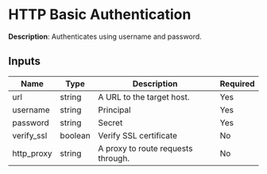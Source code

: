 # HTTP Basic Authentication

**Description**: Authenticates using username and password.

## Inputs

| Name | Type | Description | Required |
|------|------|-------------|----------|
| url | string | A URL to the target host. | Yes |
| username | string | Principal | Yes |
| password | string | Secret | Yes |
| verify_ssl | boolean | Verify SSL certificate | No |
| http_proxy | string | A proxy to route requests through. | No |